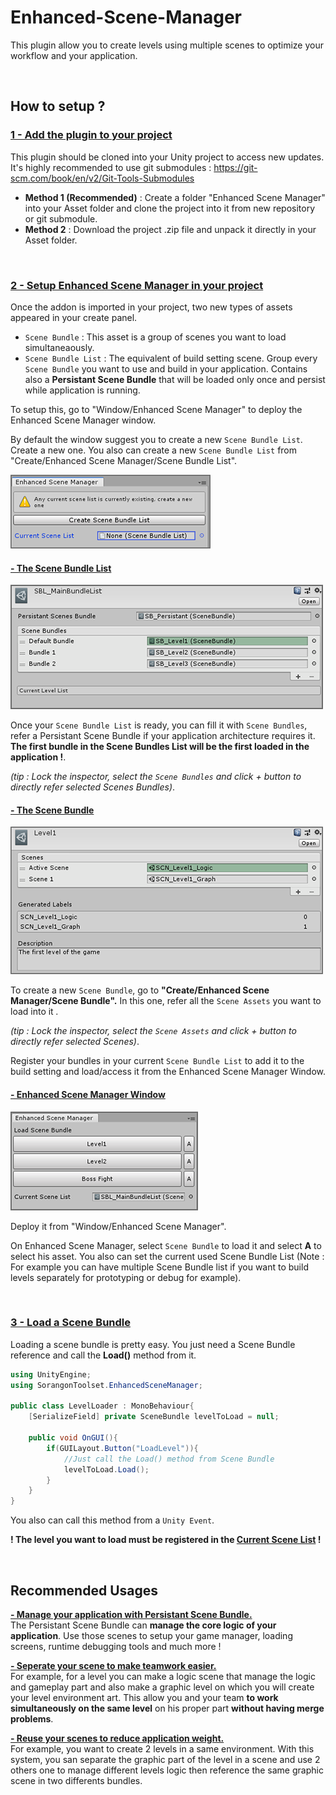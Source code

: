 # Enhanced-Scene-Manager
This plugin allow you to create levels using multiple scenes to optimize your workflow and your application.

&nbsp;

## How to setup ?

### <ins><b>1 - Add the plugin to your project</b></ins>
This plugin should be cloned into your Unity project to access new updates. It's highly recommended to use git submodules : https://git-scm.com/book/en/v2/Git-Tools-Submodules

- <b>Method 1 (Recommended)</b> : Create a folder "Enhanced Scene Manager" into your Asset folder and clone the project into it from new repository or git submodule.
- <b>Method 2</b> : Download the project .zip file and unpack it directly in your Asset folder.

&nbsp;

### <ins><b>2 - Setup Enhanced Scene Manager in your project</ins></b>
Once the addon is imported in your project, two new types of assets appeared in your create panel.

- `Scene Bundle` : This asset is a group of scenes you want to load simultaneaously.
- `Scene Bundle List` :  The equivalent of build setting scene. Group every `Scene Bundle` you want to use and build in your application. Contains also a <b>Persistant Scene Bundle</b> that will be loaded only once and persist while application is running. 

To setup this, go to "Window/Enhanced Scene Manager" to deploy the Enhanced Scene Manager window. 

By default the window suggest you to create a new `Scene Bundle List`. Create a new one. You also can create a new `Scene Bundle List` from "Create/Enhanced Scene Manager/Scene Bundle List".

![Enhanced Scene Manager : Create Scene Bundle List](./.Documentation/img_EnhancedSceneManagerWindowEmpty.PNG)

#### <ins>- The Scene Bundle List</ins> 

![Scene Bundle List](./.Documentation/img_SceneBundleList.PNG)

Once your `Scene Bundle List` is ready, you can fill it with `Scene Bundles`, refer a Persistant Scene Bundle if your application architecture requires it.
<b>The first bundle in the Scene Bundles List will be the first loaded in the application !</b>. 

<em>(tip : Lock the inspector, select the `Scene Bundles` and click + button to directly refer selected Scenes Bundles)</em>.


#### <ins>- The Scene Bundle</ins> 

![Scene Bundle](./.Documentation/img_SceneBundle.PNG)

To create a new `Scene Bundle`, go to <b>"Create/Enhanced Scene Manager/Scene Bundle".</b>
In this one, refer all the `Scene Assets` you want to load into it <em>.

(tip : Lock the inspector, select the `Scene Assets` and click + button to directly refer selected Scenes)</em>.

Register your bundles in your current `Scene Bundle List` to add it to the build setting and load/access it from the Enhanced Scene Manager Window.


#### <ins>- Enhanced Scene Manager Window</ins> 

![Enhanced Scene Manager Window](./.Documentation/img_EnhancedSceneManagerWindow.PNG)

Deploy it from "Window/Enhanced Scene Manager".

On Enhanced Scene Manager, select `Scene Bundle` to load it and select <b>A</b> to select his asset.
You also can set the current used Scene Bundle List (Note : For example you can have multiple Scene Bundle list if you want to build levels separately for prototyping or debug for example).

&nbsp;

### <ins><b>3 - Load a Scene Bundle</ins></b>

Loading a scene bundle is pretty easy. You just need a Scene Bundle reference and call the <b>Load()</b> method from it.

```cs
using UnityEngine;
using SorangonToolset.EnhancedSceneManager;

public class LevelLoader : MonoBehaviour{
    [SerializeField] private SceneBundle levelToLoad = null;

    public void OnGUI(){
        if(GUILayout.Button("LoadLevel")){
            //Just call the Load() method from Scene Bundle
            levelToLoad.Load();
        }
    }
}
```

You also can call this method from a `Unity Event`.

<b>! The level you want to load must be registered in the <ins>Current Scene List</ins> !</b>

&nbsp;

## Recommended Usages

<ins><b>- Manage your application with Persistant Scene Bundle.</ins></b></br>
The Persistant Scene Bundle can <b>manage the core logic of your application</b>. Use those scenes to setup your game manager, loading screens, runtime debugging tools and much more !


<ins><b>- Seperate your scene to make teamwork easier.</ins></b></br>
For example, for a level you can make a logic scene that manage the logic and gameplay part and also make a graphic level on which you will create your level environment art. This allow you and your team <b>to work simultaneously on the same level</b> on his proper part <b>without having merge problems</b>.


<ins><b>- Reuse your scenes to reduce application weight.</ins></b></br>
For example, you want to create 2 levels in a same environment. With this system, you san separate the graphic part of the level in a scene and use 2 others one to manage different levels logic then reference the same graphic scene in two differents bundles. 
